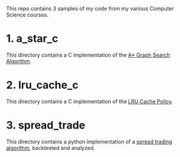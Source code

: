 This repo contains 3 samples of my code from my various Computer Science courses. 

# 1. a_star_c
This directory contains a C implementation of the [A* Graph Search Algorithm](https://en.wikipedia.org/wiki/A*_search_algorithm).

# 2. lru_cache_c
This directory contains a C implementation of the [LRU Cache Policy](https://en.wikipedia.org/wiki/Cache_replacement_policies).

# 3. spread_trade
This directory contains a python implementation of a [spread trading algorithm](https://corporatefinanceinstitute.com/resources/career-map/sell-side/capital-markets/spread-trading/), backtested and analyzed.<br>

